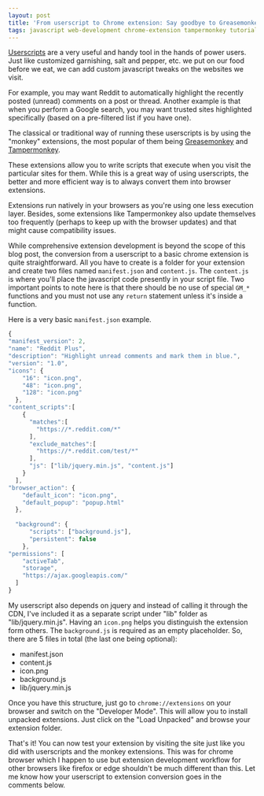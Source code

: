 ```yaml
---
layout: post
title: 'From userscript to Chrome extension: Say goodbye to Greasemonkey and Tampermonkey'
tags: javascript web-development chrome-extension tampermonkey tutorial
---
```


[Userscripts](https://developer.mozilla.org/en-US/docs/Mozilla/Add-ons/WebExtensions/API/userScripts) are a very useful and handy tool in the hands of power users. Just like customized garnishing, salt and pepper, etc. we put on our food before we eat, we can add custom javascript tweaks on the websites we visit.

For example, you may want Reddit to automatically highlight the recently posted (unread) comments on a post or thread. Another example is that when you perform a Google search, you may want trusted sites highlighted specifically (based on a pre-filtered list if you have one).

The classical or traditional way of running these userscripts is by using the "monkey" extensions, the most popular of them being [Greasemonkey](https://addons.mozilla.org/en-US/firefox/addon/greasemonkey/) and [Tampermonkey](https://chrome.google.com/webstore/detail/tampermonkey/dhdgffkkebhmkfjojejmpbldmpobfkfo?hl=en).

These extensions allow you to write scripts that execute when you visit the particular sites for them. While this is a great way of using userscripts, the better and more efficient way is to always convert them into browser extensions.

Extensions run natively in your browsers as you're using one less execution layer. Besides, some extensions like Tampermonkey also update themselves too frequently (perhaps to keep up with the browser updates) and that might cause compatibility issues.

While comprehensive extension development is beyond the scope of this blog post, the conversion from a userscript to a basic chrome extension is quite straightforward. All you have to create is a folder for your extension and create two files named `manifest.json` and `content.js`. The `content.js` is where you'll place the javascript code presently in your script file. Two important points to note here is that there should be no use of special `GM_*` functions and you must not use any `return` statement unless it's inside a function.

Here is a very basic `manifest.json` example.

```javascript
{
"manifest_version": 2,
"name": "Reddit Plus",
"description": "Highlight unread comments and mark them in blue.",
"version": "1.0",
"icons": {
	"16": "icon.png",
	"48": "icon.png",
	"128": "icon.png"
  },
"content_scripts":[
	{
	  "matches":[
		"https://*.reddit.com/*"
	  ],
	  "exclude_matches":[
		"https://*.reddit.com/test/*"
	  ],
	  "js": ["lib/jquery.min.js", "content.js"]
	}
  ],
"browser_action": {
	"default_icon": "icon.png",
	"default_popup": "popup.html"
  },
  
  "background": {
	  "scripts": ["background.js"],
	  "persistent": false
	},
"permissions": [
	"activeTab",
	"storage",
	"https://ajax.googleapis.com/"
  ]
}
```

My userscript also depends on jquery and instead of calling it through the CDN, I've included it as a separate script under "lib" folder as "lib/jquery.min.js". Having an `icon.png` helps you distinguish the extension form others. The `background.js` is required as an empty placeholder. So, there are 5 files in total (the last one being optional):

- manifest.json
- content.js
- icon.png
- background.js
- lib/jquery.min.js

Once you have this structure, just go to `chrome://extensions` on your browser and switch on the "Developer Mode". This will allow you to install unpacked extensions. Just click on the "Load Unpacked" and browse your extension folder.

That's it! You can now test your extension by visiting the site just like you did with userscripts and the monkey extensions. This was for chrome browser which I happen to use but extension development workflow for other browsers like firefox or edge shouldn't be much different than this. Let me know how your userscript to extension conversion goes in the comments below.